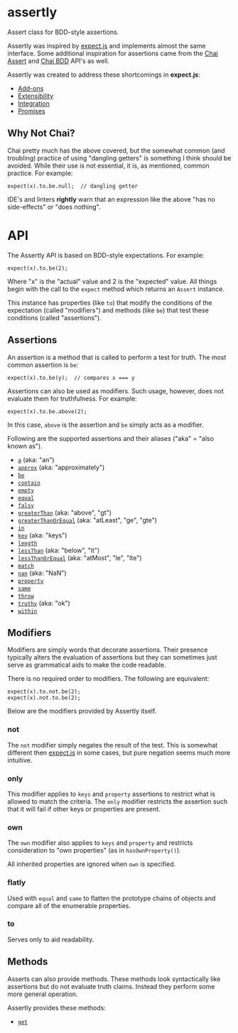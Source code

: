 # assertly
Assert class for BDD-style assertions.

Assertly was inspired by [expect.js](https://github.com/Automattic/expect.js) and implements
almost the same interface. Some additional inspiration for assertions came from the
[Chai Assert](http://chaijs.com/api/assert/) and [Chai BDD](http://chaijs.com/api/bdd/)
API's as well.

Assertly was created to address these shortcomings in **expect.js**:

 - [Add-ons](docs/Add-ons.md)
 - [Extensibility](docs/Extensibility.md)
 - [Integration](docs/Integration.md)
 - [Promises](docs/Promises.md)

## Why Not Chai?

Chai pretty much has the above covered, but the somewhat common (and troubling)
practice of using "dangling getters" is something I think should be avoided. While
their use is not essential, it is, as mentioned, common practice. For example:

    expect(x).to.be.null;  // dangling getter

IDE's and linters **rightly** warn that an expression like the above "has no side-effects"
or "does nothing".

# API

The Assertly API is based on BDD-style expectations. For example:

    expect(x).to.be(2);

Where "x" is the "actual" value and 2 is the "expected" value. All things begin with
the call to the `expect` method which returns an `Assert` instance.

This instance has properties (like `to`) that modify the conditions of the expectation
(called "modifiers") and methods (like `be`) that test these conditions (called
"assertions").

## Assertions

An assertion is a method that is called to perform a test for truth. The most common
assertion is `be`:

    expect(x).to.be(y);  // compares x === y

Assertions can also be used as modifiers. Such usage, however, does not evaluate
them for truthfulness. For example:

    expect(x).to.be.above(2);

In this case, `above` is the assertion and `be` simply acts as a modifier.

Following are the supported assertions and their aliases ("aka" = "also known as").

 - [`a`](docs/a.md) (aka: "an")
 - [`approx`](docs/approx.md) (aka: "approximately")
 - [`be`](docs/be.md)
 - [`contain`](docs/contain.md)
 - [`empty`](docs/empty.md)
 - [`equal`](docs/equal.md)
 - [`falsy`](docs/falsy.md)
 - [`greaterThan`](docs/greaterThan.md) (aka: "above", "gt")
 - [`greaterThanOrEqual`](docs/greaterThanOrEqual.md) (aka: "atLeast", "ge", "gte")
 - [`in`](docs/in.md)
 - [`key`](docs/key.md) (aka: "keys")
 - [`length`](docs/length.md)
 - [`lessThan`](docs/lessThan.md) (aka: "below", "lt")
 - [`lessThanOrEqual`](docs/lessThanOrEqual.md) (aka: "atMost", "le", "lte")
 - [`match`](docs/match.md)
 - [`nan`](docs/nan.md) (aka: "NaN")
 - [`property`](docs/property.md)
 - [`same`](docs/same.md)
 - [`throw`](docs/throw.md)
 - [`truthy`](docs/truthy.md) (aka: "ok")
 - [`within`](docs/within.md)

## Modifiers

Modifiers are simply words that decorate assertions. Their presence typically alters
the evaluation of assertions but they can sometimes just serve as grammatical aids to
make the code readable.

There is no required order to modifiers. The following are equivalent:

    expect(x).to.not.be(2);
    expect(x).not.to.be(2);

Below are the modifiers provided by Assertly itself.

### not

The `not` modifier simply negates the result of the test. This is somewhat different
then [expect.js](https://github.com/Automattic/expect.js) in some cases, but pure
negation seems much more intuitive.

### only

This modifier applies to `keys` and `property` assertions to restrict what is allowed
to match the criteria. The `only` modifier restricts the assertion such that it will
fail if other keys or properties are present.

### own

The `own` modifier also applies to `keys` and `property` and restricts consideration
to "own properties" (as in `hasOwnProperty()`).

All inherited properties are ignored when `own` is specified.

### flatly

Used with `equal` and `same` to flatten the prototype chains of objects and compare
all of the enumerable properties.

### to

Serves only to aid readability.

## Methods

Asserts can also provide methods. These methods look syntactically like assertions
but do not evaluate truth claims. Instead they perform some more general operation.

Assertly provides these methods:

 - [`get`](docs/get.md)
